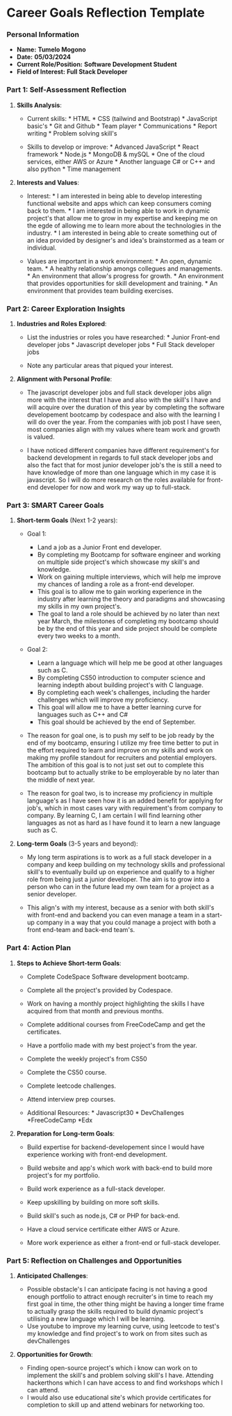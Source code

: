 
# Career Goals Reflection Template

### Personal Information

- **Name:** **Tumelo Mogono**
- **Date:** **05/03/2024**
- **Current Role/Position:** **Software Development Student**
- **Field of Interest:** **Full Stack Developer**

### Part 1: Self-Assessment Reflection

1. **Skills Analysis**:
    
    - Current skills:  * HTML
                       * CSS (tailwind and Bootstrap)
                       * JavaScript basic's
                       * Git and Github
                       * Team player
                       * Communications
                       * Report writing
                       * Problem solving skill's
                      
    - Skills to develop or improve: * Advanced JavaScript
                                    * React framework
                                    * Node.js
                                    * MongoDB & mySQL
                                    * One of the cloud services, either AWS or Azure
                                    * Another language C# or C++ and also python
                                    * Time management
  

      
2. **Interests and Values**:
    
    - Interest: * I am interested in being able to develop interesting functional website and apps which can keep consumers coming back to them.
                * I am interested in being able to work in dynamic project's that allow me to grow in my expertise and keeping me on the egde of allowing me to learn more about the technologies in the industry.
                * I am interested in being able to create something out of an idea provided by designer's and idea's brainstormed as a team or individual.
      
    - Values are important in a work environment: * An open, dynamic team.
                                                  * A healthy relationship amongs collegues and managements.
                                                  * An environment that allow's progress for growth.
                                                  * An environment that provides opportunities for skill development and training.
                                                  * An environment that provides team building exercises.

### Part 2: Career Exploration Insights

1. **Industries and Roles Explored**:
    
    - List the industries or roles you have researched:
          * Junior Front-end developer jobs
          * Javascript developer jobs
          * Full Stack developer jobs

    - Note any particular areas that piqued your interest.
2. **Alignment with Personal Profile**:
    
    - The javascript developer jobs and full stack developer jobs align more with the interest that I have and also with the skill's I have and will acquire over the duration of this year by completing the software developement bootcamp by codespace and also with the learning I will do over the year. From the companies with job post I have seen, most companies align with my values where team work and growth is valued.
  
      
    - I have noticed different companies have different requirement's for backend development in regards to full stack developer jobs and also the fact that for most junior developer job's the is still a need to have knowledge of more than one language which in my case it is javascript. So I will do more research on the roles available for front-end developer for now and work my way up to full-stack. 

### Part 3: SMART Career Goals

1. **Short-term Goals** (Next 1-2 years):
    
    - Goal 1:
      * Land a job as a Junior Front end developer.
      * By completing my Bootcamp for software engineer and working on multiple side project's which showcase my skill's and knowledge.
      * Work on gaining multiple interviews, which will help me improve my chances of landing a role as a front-end developer.
      * This goal is to allow me to gain working experience in the industry after learning the theory and paradigms and showcasing my skills in my own project's.
      * The goal to land a role should be achieved by no later than next year March, the milestones of completing my bootcamp should be by the end of this year and side project should be complete every two weeks to a month.
     
    - Goal 2:
        * Learn a language which will help me be good at other languages such as C.
        * By completing CS50 introduction to computer science and learning indepth about building project's with C language.
        * By completing each week's challenges, including the harder challenges which will improve my proficiency.
        * This goal will allow me to have a better learning curve for languages such as C++ and C#
        * This goal should be achieved by the end of September.




    - The reason for goal one, is to push my self to be job ready by the end of my bootcamp, ensuring I utilize my free time better to put in the effort required to learn and improve on my skills and work on making my profile standout for recruiters and potential employers. The ambition of this goal is to not just set out to complete this bootcamp but to actually strike to be employerable by no later than the middle of  next year.
    - The reason for goal two, is to increase my proficiency in multiple language's as I have seen how it is an added benefit for applying for job's, which in most cases vary with requirement's from company to company. By learning C, I am certain I will find learning other languages as not as hard as I have found it to learn a new language such as C.
  
      
2. **Long-term Goals** (3-5 years and beyond):
    
    - My long term aspirations is to work as a full stack developer in a company and keep building on my technology skills and professional skill's to eventually build up on experience and qualify to a higher role from being just a junior developer. The aim is to grow into a person who can in the future lead my own team for a project as a senior developer.
      
    - This align's with my interest, because as a senior with both skill's with front-end and backend you can even manage a team in a start-up company in a way that you could manage a project with both a front end-team and back-end team's.

### Part 4: Action Plan

1. **Steps to Achieve Short-term Goals**:
    
    - Complete CodeSpace Software development bootcamp.
    - Complete all the project's provided by Codespace.
    - Work on having a monthly project highlighting the skills I have acquired from that month and previous months.
    - Complete additional courses from FreeCodeCamp and get the certificates.
    - Have a portfolio made with my best project's from the year.
    - Complete the weekly project's from CS50
    - Complete the CS50 course.
    - Complete leetcode challenges.
    - Attend interview prep courses.
  
    - Additional Resources:
          * Javascript30
          * DevChallenges
          *FreeCodeCamp
          *Edx
      
2. **Preparation for Long-term Goals**:
    
    - Build expertise for backend-developement since I would have experience working with front-end development.
    - Build website and app's which work with back-end to build more project's for my portfolio.
    - Build work experience as a full-stack developer.
    - Keep upskilling by building on more soft skills.
    
    - Build skill's such as node.js, C# or PHP for back-end.
    - Have a cloud service certificate either AWS or Azure.
    - More work experience as either a front-end or full-stack developer.

### Part 5: Reflection on Challenges and Opportunities

1. **Anticipated Challenges**:
    
    - Possible obstacle's I can anticipate facing is not having a good enough portfolio to attract enough recruiter's in time to reach my first goal in time, the other thing might be having a longer time frame to actually grasp the skills required to build dynamic project's utilising a new language which I will be learning.
    - Use youtube to improve my learning curve, using leetcode to test's my knowledge and find project's to work on from sites such as devChallenges
2. **Opportunities for Growth**:
    
    - Finding open-source project's which i know can work on to implement the skill's and problem solving skill's I have. Attending hackerthons which I can have access to and find workshops which I can attend. 
    - I would also use educational site's which provide certificates for completion to skill up and attend webinars for networking too. 




